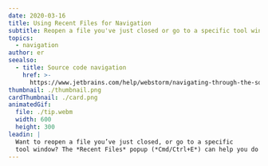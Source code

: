 ```yaml
---
date: 2020-03-16
title: Using Recent Files for Navigation
subtitle: Reopen a file you've just closed or go to a specific tool window.
topics:
  - navigation
author: er
seealso:
  - title: Source code navigation
    href: >-
      https://www.jetbrains.com/help/webstorm/navigating-through-the-source-code.html
thumbnail: ./thumbnail.png
cardThumbnail: ./card.png
animatedGif:
  file: ./tip.webm
  width: 600
  height: 300
leadin: |
  Want to reopen a file you’ve just closed, or go to a specific 
  tool window? The *Recent Files* popup (*Cmd/Ctrl+E*) can help you do either.
---
```



